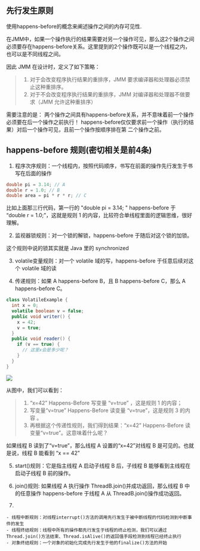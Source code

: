 ## 先行发生原则

使用happens-before的概念来阐述操作之间的内存可见性.

在JMM中，如果一个操作执行的结果需要对另一个操作可见，那么这2个操作之间必须要存在happens-before关系。这里提到的2个操作既可以是一个线程之内，也可以是不同线程之间。

因此 JMM 在设计时，定义了如下策略：

> 1. 对于会改变程序执行结果的重排序，JMM 要求编译器和处理器必须禁止这种重排序。
> 2. 对于不会改变程序执行结果的重排序，JMM 对编译器和处理器不做要求（JMM 允许这种重排序）





需要注意的是：
两个操作之间具有happens-before关系，并不意味着前一个操作必须要在后一个操作之前执行！
happens-before仅仅要求前一个操作（执行的结果）对后一个操作可见，且前一个操作按顺序排在第
二个操作之前。





## happens-before 规则(密切相关是前4条)

1. 程序次序规则：一个线程内，按照代码顺序，书写在前面的操作先行发生于书写在后面的操作

```java
double pi = 3.14; // A
double r = 1.0; // B
double area = pi * r * r; // C
```

比如上面那三行代码，第一行的 "double pi = 3.14; " happens-before 于 “double r = 1.0;”，这就是规则 1 的内容，比较符合单线程里面的逻辑思维，很好理解。



2. 监视器锁规则：对一个锁的解锁，happens-before 于随后对这个锁的加锁。

这个规则中说的锁其实就是 Java 里的 synchronized



3. volatile变量规则：对一个 volatile 域的写，happens-before 于任意后续对这个 volatile 域的读



4. 传递规则：如果 A happens-before B，且 B happens-before C，那么 A happens-before C。

```java
class VolatileExample {
  int x = 0;
  volatile boolean v = false;
  public void writer() {
    x = 42;
    v = true;
  }
  public void reader() {
    if (v == true) {
      // 这里x会是多少呢？
    }
  }
}
```

![](https://youpaiyun.zongqilive.cn/image/20200712165325.png)

从图中，我们可以看到：

> 1. “x=42” Happens-Before 写变量 “v=true” ，这是规则 1 的内容；
> 2. 写变量“v=true” Happens-Before 读变量 “v=true”，这是规则 3 的内容 。
> 3. 再根据这个传递性规则，我们得到结果：“x=42” Happens-Before 读变量“v=true”。这意味着什么呢？

如果线程 B 读到了“v=true”，那么线程 A 设置的“x=42”对线程 B 是可见的。也就是说，线程 B 能看到 “x == 42” 



5. start()规则：它是指主线程 A 启动子线程 B 后，子线程 B 能够看到主线程在启动子线程 B 前的操作。

6.  join()规则: 如果线程 A 执行操作 ThreadB.join()并成功返回，那么线程 B 中的任意操作 happens-before 于线程 A 从 ThreadB.join()操作成功返回。

7. 



```
- 线程中断规则：对线程interrupt()方法的调用先行发生于被中断线程的代码检测到中断事件的发生
- 线程终结规则：线程中所有的操作都先行发生于线程的终止检测，我们可以通过Thread.join()方法结束、Thread.isAlive()的返回值手段检测到线程已经终止执行
- 对象终结规则：一个对象的初始化完成先行发生于他的finalize()方法的开始

```



